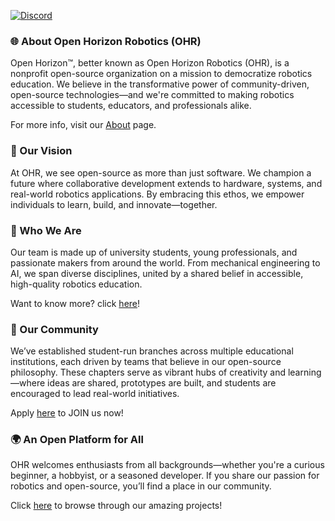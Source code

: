 
[![Discord](https://img.shields.io/discord/1375311749812588626?logo=discord&label=Join%20Our%20Discord!&labelColor=black)](https://discord.gg/CW2qNKkSpH)


### 🌐 About Open Horizon Robotics (OHR)
Open Horizon™, better known as Open Horizon Robotics (OHR), is a nonprofit open-source organization on a mission to democratize robotics education. We believe in the transformative power of community-driven, open-source technologies—and we're committed to making robotics accessible to students, educators, and professionals alike.

For more info, visit our [About](https://openhorizonrobotics.com/about/) page. 


### 🚀 Our Vision
At OHR, we see open-source as more than just software. We champion a future where collaborative development extends to hardware, systems, and real-world robotics applications. By embracing this ethos, we empower individuals to learn, build, and innovate—together.


### 🧠 Who We Are
Our team is made up of university students, young professionals, and passionate makers from around the world. From mechanical engineering to AI, we span diverse disciplines, united by a shared belief in accessible, high-quality robotics education.

Want to know more? click [here](https://openhorizonrobotics.com/projects/)!

### 🏫 Our Community
We’ve established student-run branches across multiple educational institutions, each driven by teams that believe in our open-source philosophy. These chapters serve as vibrant hubs of creativity and learning—where ideas are shared, prototypes are built, and students are encouraged to lead real-world initiatives.

Apply [here](https://openhorizonrobotics.com/join/) to JOIN us now!


### 🌍 An Open Platform for All
OHR welcomes enthusiasts from all backgrounds—whether you're a curious beginner, a hobbyist, or a seasoned developer. If you share our passion for robotics and open-source, you’ll find a place in our community.

Click [here](https://openhorizonrobotics.com/blog/) to browse through our amazing projects!
